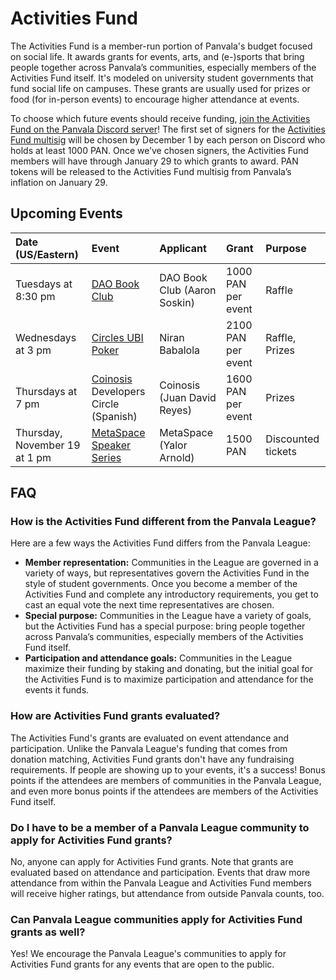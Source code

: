 # Activities Fund

The Activities Fund is a member-run portion of Panvala's budget focused on social life. It awards grants for events, arts, and \(e-\)sports that bring people together across Panvala’s communities, especially members of the Activities Fund itself. It's modeled on university student governments that fund social life on campuses. These grants are usually used for prizes or food \(for in-person events\) to encourage higher attendance at events.

To choose which future events should receive funding, [join the Activities Fund on the Panvala Discord server](https://discord.gg/yZmYZbf)! The first set of signers for the [Activities Fund multisig](https://gnosis-safe.io/app/#/safes/0xe44f10A925411A3a0086E5EDba8A4399C6F75ad6/transactions) will be chosen by December 1 by each person on Discord who holds at least 1000 PAN. Once we’ve chosen signers, the Activities Fund members will have through January 29 to which grants to award. PAN tokens will be released to the Activities Fund multisig from Panvala’s inflation on January 29.

## Upcoming Events

| Date \(US/Eastern\) | Event | Applicant | Grant | Purpose |
| :--- | :--- | :--- | :--- | :--- |
| Tuesdays at 8:30 pm | [DAO Book Club](https://discord.gg/dtUVKAc) | DAO Book Club \(Aaron Soskin\) | 1000 PAN per event | Raffle |
| Wednesdays at 3 pm | [Circles UBI Poker](https://docs.google.com/document/d/1BgISfWdKPJRtcfcxuWwMtG7p-lhhKW4sQnJZ1JrSDWk/edit) | Niran Babalola | 2100 PAN per event | Raffle, Prizes |
| Thursdays at 7 pm | [Coinosis](https://coinosis.co/) Developers Circle \(Spanish\) | Coinosis \(Juan David Reyes\) | 1600 PAN per event | Prizes |
| Thursday, November 19 at 1 pm | [MetaSpace Speaker Series](https://twitter.com/MetaSpace_Now/status/1322642939210829829) | MetaSpace \(Yalor Arnold\) | 1500 PAN | Discounted tickets |

## FAQ

### How is the Activities Fund different from the Panvala League?

Here are a few ways the Activities Fund differs from the Panvala League:

* **Member representation:** Communities in the League are governed in a variety of ways, but representatives govern the Activities Fund in the style of student governments. Once you become a member of the Activities Fund and complete any introductory requirements, you get to cast an equal vote the next time representatives are chosen.
* **Special purpose:** Communities in the League have a variety of goals, but the Activities Fund has a special purpose: bring people together across Panvala’s communities, especially members of the Activities Fund itself.
* **Participation and attendance goals:** Communities in the League maximize their funding by staking and donating, but the initial goal for the Activities Fund is to maximize participation and attendance for the events it funds.

### How are Activities Fund grants evaluated?

The Activities Fund's grants are evaluated on event attendance and participation. Unlike the Panvala League's funding that comes from donation matching, Activities Fund grants don't have any fundraising requirements. If people are showing up to your events, it's a success! Bonus points if the attendees are members of communities in the Panvala League, and even more bonus points if the attendees are members of the Activities Fund itself.

### Do I have to be a member of a Panvala League community to apply for Activities Fund grants?

No, anyone can apply for Activities Fund grants. Note that grants are evaluated based on attendance and participation. Events that draw more attendance from within the Panvala League and Activities Fund members will receive higher ratings, but attendance from outside Panvala counts, too.

### Can Panvala League communities apply for Activities Fund grants as well?

Yes! We encourage the Panvala League's communities to apply for Activities Fund grants for any events that are open to the public.

